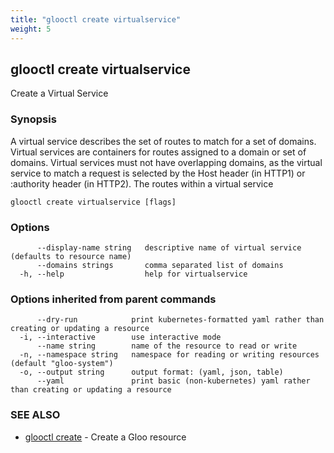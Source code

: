 ```yaml
---
title: "glooctl create virtualservice"
weight: 5
---
```

## glooctl create virtualservice

Create a Virtual Service

### Synopsis

A virtual service describes the set of routes to match for a set of domains. 
Virtual services are containers for routes assigned to a domain or set of domains. 
Virtual services must not have overlapping domains, as the virtual service to match a request is selected by the Host header (in HTTP1) or :authority header (in HTTP2). The routes within a virtual service 

```
glooctl create virtualservice [flags]
```

### Options

```
      --display-name string   descriptive name of virtual service (defaults to resource name)
      --domains strings       comma separated list of domains
  -h, --help                  help for virtualservice
```

### Options inherited from parent commands

```
      --dry-run            print kubernetes-formatted yaml rather than creating or updating a resource
  -i, --interactive        use interactive mode
      --name string        name of the resource to read or write
  -n, --namespace string   namespace for reading or writing resources (default "gloo-system")
  -o, --output string      output format: (yaml, json, table)
      --yaml               print basic (non-kubernetes) yaml rather than creating or updating a resource
```

### SEE ALSO

* [glooctl create](../glooctl_create)	 - Create a Gloo resource

